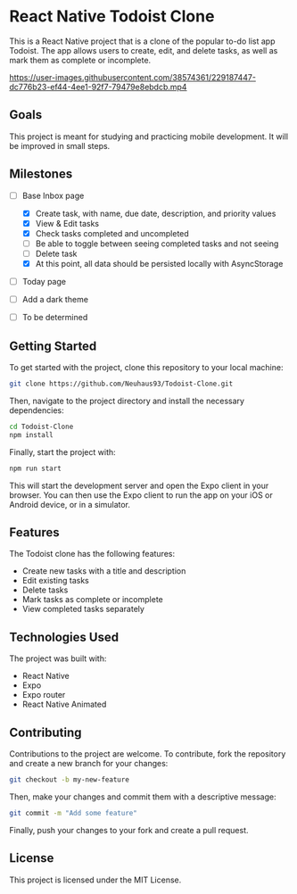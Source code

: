# React Native Todoist Clone

This is a React Native project that is a clone of the popular to-do list app Todoist. The app allows users to create, edit, and delete tasks, as well as mark them as complete or incomplete.


https://user-images.githubusercontent.com/38574361/229187447-dc776b23-ef44-4ee1-92f7-79479e8ebdcb.mp4


## Goals

This project is meant for studying and practicing mobile development. It will be improved in small steps.

## Milestones

-   [ ] Base Inbox page

    -   [x] Create task, with name, due date, description, and priority values
    -   [x] View & Edit tasks
    -   [x] Check tasks completed and uncompleted
    -   [ ] Be able to toggle between seeing completed tasks and not seeing
    -   [ ] Delete task
    -   [x] At this point, all data should be persisted locally with AsyncStorage

-   [ ] Today page

-   [ ] Add a dark theme

-   [ ] To be determined

## Getting Started

To get started with the project, clone this repository to your local machine:

```bash
git clone https://github.com/Neuhaus93/Todoist-Clone.git
```

Then, navigate to the project directory and install the necessary dependencies:

```bash
cd Todoist-Clone
npm install
```

Finally, start the project with:

```bash
npm run start
```

This will start the development server and open the Expo client in your browser. You can then use the Expo client to run the app on your iOS or Android device, or in a simulator.

## Features

The Todoist clone has the following features:

-   Create new tasks with a title and description
-   Edit existing tasks
-   Delete tasks
-   Mark tasks as complete or incomplete
-   View completed tasks separately

## Technologies Used

The project was built with:

-   React Native
-   Expo
-   Expo router
-   React Native Animated

## Contributing

Contributions to the project are welcome. To contribute, fork the repository and create a new branch for your changes:

```bash
git checkout -b my-new-feature
```

Then, make your changes and commit them with a descriptive message:

```bash
git commit -m "Add some feature"
```

Finally, push your changes to your fork and create a pull request.

## License

This project is licensed under the MIT License.
